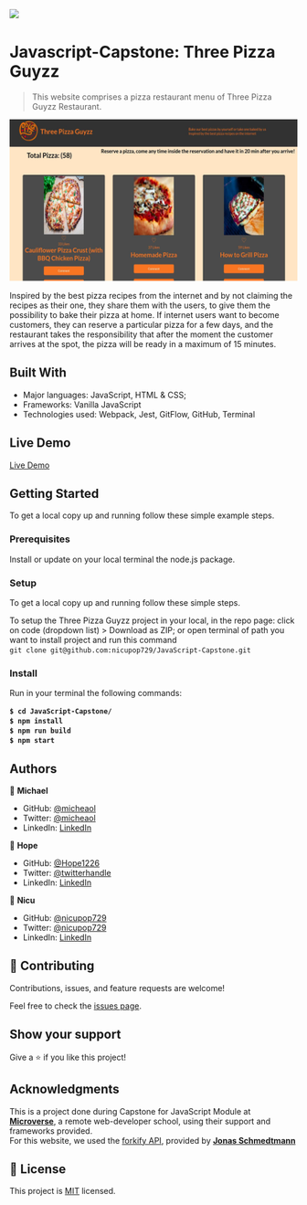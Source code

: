 ![](https://img.shields.io/badge/Microverse-blueviolet)

# Javascript-Capstone: Three Pizza Guyzz

> This website comprises a pizza restaurant menu of Three Pizza Guyzz Restaurant.

![screenshot](./src/assets/images/Three-Pizza-Guyzz.jpg)

Inspired by the best pizza recipes from the internet and by not claiming the recipes as their one, they share them with the users, to give them the possibility to bake their pizza at home.
If internet users want to become customers, they can reserve a particular pizza for a few days, and the restaurant takes the responsibility that after the moment the customer arrives at the spot, the pizza will be ready in a maximum of 15 minutes.

## Built With

- Major languages: JavaScript, HTML & CSS;
- Frameworks: Vanilla JavaScript
- Technologies used: Webpack, Jest, GitFlow, GitHub, Terminal

## Live Demo

[Live Demo](https://three-pizza-guyzz.netlify.app/)

## Getting Started

To get a local copy up and running follow these simple example steps.

### Prerequisites

Install or update on your local terminal the node.js package.

### Setup

To get a local copy up and running follow these simple steps.

To setup the Three Pizza Guyzz project in your local, in the repo page:
click on code (dropdown list) > Download as ZIP;
or open terminal of path you want to install project and run this command <br>
`git clone git@github.com:nicupop729/JavaScript-Capstone.git`

### Install

Run in your terminal the following commands:

**`$ cd JavaScript-Capstone/`**<br>
**`$ npm install`**<br>
**`$ npm run build`**<br>
**`$ npm start`**

## Authors

👤 **Michael**

- GitHub: [@micheaol](https://github.com/micheaol)
- Twitter: [@micheaol](https://twitter.com/micheaol)
- LinkedIn: [LinkedIn](https://linkedin.com/in/micheaol)

👤 **Hope**

- GitHub: [@Hope1226](https://github.com/Hope1226)
- Twitter: [@twitterhandle](https://twitter.com/twitterhandle)
- LinkedIn: [LinkedIn](https://linkedin.com/in/linkedinhandle)

👤 **Nicu**

- GitHub: [@nicupop729](https://github.com/nicupop729)
- Twitter: [@nicupop729](https://twitter.com/nicupop729)
- LinkedIn: [LinkedIn](https://www.linkedin.com/in/nicolae-pop/)

## 🤝 Contributing

Contributions, issues, and feature requests are welcome!

Feel free to check the [issues page](https://github.com/nicupop729/JavaScript-Capstone/issues).

## Show your support

Give a ⭐️ if you like this project!

## Acknowledgments

This is a project done during Capstone for JavaScript Module at **[Microverse](https://www.microverse.org/)**, a remote web-developer school, using their support and frameworks provided.<br>
For this website, we used the [forkify API](https://forkify-api.herokuapp.com/v2), provided by **[Jonas Schmedtmann](https://codingheroes.io/)**

## 📝 License

This project is [MIT](./MIT.md) licensed.
